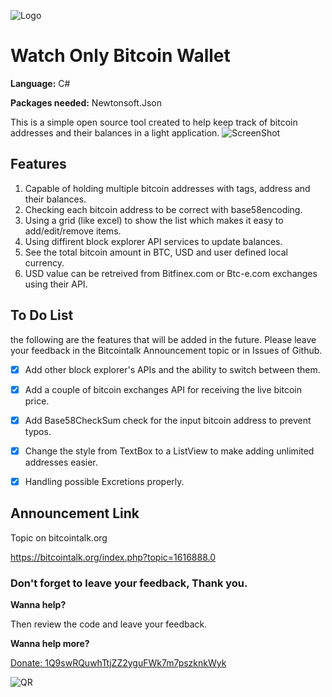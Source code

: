 ![Logo](https://i.imgur.com/9FtfXzM.jpg)
# Watch Only Bitcoin Wallet
**Language:** C#

**Packages needed:** Newtonsoft.Json

This is a simple open source tool created to help keep track of bitcoin addresses and their balances in a light application.
![ScreenShot](https://i.imgur.com/o4MPX7Q.jpg)


## Features
1. Capable of holding multiple bitcoin addresses with tags, address and their balances.
2. Checking each bitcoin address to be correct with base58encoding.
3. Using a grid (like excel) to show the list which makes it easy to add/edit/remove items.
4. Using diffirent block explorer API services to update balances.
5. See the total bitcoin amount in BTC, USD and user defined local currency.
6. USD value can be retreived from Bitfinex.com or Btc-e.com exchanges using their API.


## To Do List
the following are the features that will be added in the future. Please leave your feedback in the Bitcointalk Announcement topic or in Issues of Github.

- [X] Add other block explorer's APIs and the ability to switch between them.
- [x] Add a couple of bitcoin exchanges API for receiving the live bitcoin price.
- [x] Add Base58CheckSum check for the input bitcoin address to prevent typos.
- [x] Change the style from TextBox to a ListView to make adding unlimited addresses easier.
- [X] Handling possible Excretions properly.


## Announcement Link
Topic on bitcointalk.org

https://bitcointalk.org/index.php?topic=1616888.0


### Don't forget to leave your feedback, Thank you.
**Wanna help?** 

Then review the code and leave your feedback.

**Wanna help more?**

[Donate: 1Q9swRQuwhTtjZZ2yguFWk7m7pszknkWyk](bitcoin:1Q9swRQuwhTtjZZ2yguFWk7m7pszknkWyk)

![QR](https://btc.blockr.io/api/v1/address/Qr/1Q9swRQuwhTtjZZ2yguFWk7m7pszknkWyk)
